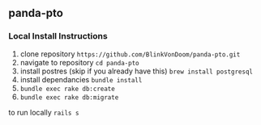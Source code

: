 ## panda-pto

### Local Install Instructions

1. clone repository `https://github.com/BlinkVonDoom/panda-pto.git`
1. navigate to repository `cd panda-pto`
1. install postres (skip if you already have this) `brew install postgresql`
1. install dependancies `bundle install`
1. `bundle exec rake db:create`
1. `bundle exec rake db:migrate`

to run locally `rails s`
